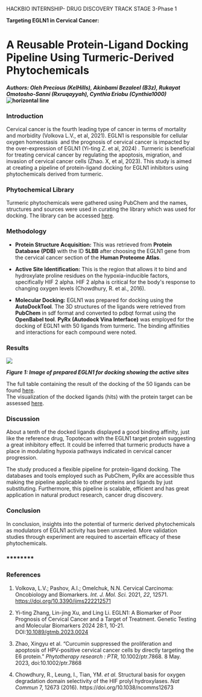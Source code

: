 <!--StartFragment-->

HACKBIO INTERNSHIP- DRUG DISCOVERY TRACK STAGE 3-Phase 1

**Targeting EGLN1 in Cervical Cancer:** 


# **A Reusable Protein-Ligand Docking Pipeline Using Turmeric-Derived Phytochemicals**

#### _Authors: Oleh Precious (KelHills), Akinbami Bezaleel (B3z), Rukayat Omotosho-Sanni (Rxruqayyah), Cynthia Eriobu (Cynthia1000)_ ![](https://lh7-rt.googleusercontent.com/docsz/AD_4nXcDRlBWOfRxcz0fLmX8fMSsiAzv0HLMmSLqOEY0i-VfoM3YTx6uuAcjKnDmmYm0_0m78qqdWdURffEBMyArDC9PprSw7pNKyaDPWHFwx_ZYnTY3COINwUPYWOtFbOYnHcht4wytD9RIB0I5ENSas3tio9G1?key=_kGhRPsbu_zl5G-hFsBxQg "horizontal line")

### **Introduction**

Cervical cancer is the fourth leading type of cancer in terms of mortality and morbidity (Volkova L.V., et al, 2021). EGLN1 is responsible for cellular oxygen homeostasis  and the prognosis of cervical cancer is impacted by the over-expression of EGLN1 (Yi-ting Z. et al, 2024) . Turmeric is beneficial for treating cervical cancer by regulating the apoptosis, migration, and invasion of cervical cancer cells (Zhao. X, et al, 2023). This study is aimed at creating a pipeline of protein-ligand docking for EGLN1 inhibitors using  phytochemicals derived from turmeric.


### **Phytochemical Library**

Turmeric phytochemicals were gathered using PubChem and the names, structures and sources were used in curating the library which was used for docking. The library can be accessed [here](https://github.com/kelhills/hackbio-cancer-internship/blob/main/Targeting%20ELGN1%20in%20cervical%20cancer%20(Docking%20Pipeline%20and%20Machine%20Learning)/Turmeric%20Phytochemical%20Library.md).


### **Methodology**

- **Protein Structure Acquisition:** This was retrieved from **Protein Database (PDB)** with the ID **5LBB** after choosing the EGLN1 gene from the cervical cancer section of the **Human Proteome Atlas**.

- **Active Site Identification:** This is the region that allows it to bind and hydroxylate proline residues on the hypoxia-inducible factors, specifically HIF 2 alpha. HIF 2 alpha is critical for the body's response to changing oxygen levels (Chowdhury, R. et al., 2016). 

- **Molecular Docking:** EGLN1 was prepared for docking using the **AutoDockTool**. The 3D structures of the ligands were retrieved from **PubChem** in sdf format and converted to pdbqt format using the **OpenBabel tool**. **PyRx (Autodock Vina Interface)** was employed for the docking of EGLN1 with 50 ligands from turmeric. The binding affinities and interactions for each compound were noted. 


### **Results**

![](https://lh7-rt.googleusercontent.com/docsz/AD_4nXdsR48YSkX9fUmoiYURrdpxNrS9norspSRxoZTpV3jQ2DorD_y8xycCDfYWiTIo4hZfUFe7TvpBdlY2cf0N3clWmuLLCHK3ocDIecyxKZICyYuTRJlvJs5fZwXU6gAkixUtVcSvrUJf3FCzFECfYH6pKrJL?key=_kGhRPsbu_zl5G-hFsBxQg)

**_Figure 1: Image of prepared EGLN1 for docking showing the active sites_**

The full table containing the result of the docking of the 50 ligands can be found [here](https://github.com/RxRuqayyah/Hackbio-Internship/blob/main/Targeting%20ELGN1%20in%20cervical%20cancer%20\(Docking%20Pipeline%20and%20Machine%20Learning\)/Phytochemical%20ligands%20with%20binding%20affinities.md).\
The visualization of the docked ligands (hits) with the protein target can be assessed [here](https://github.com/RxRuqayyah/Hackbio-Internship/tree/main/Targeting%20ELGN1%20in%20cervical%20cancer%20\(Docking%20Pipeline%20and%20Machine%20Learning\)/Visualizations%20of%20Docking%20Results).


### **Discussion**

About a tenth of the docked ligands displayed a good binding affinity, just like the reference drug, Topotecan with the EGLN1 target protein suggesting a great inhibitory effect. It could be inferred that turmeric products have a place in modulating hypoxia pathways indicated in cervical cancer progression.

The study produced a flexible pipeline for protein-ligand docking. The databases and tools employed such as PubChem, PyRx are accessible thus making the pipeline applicable to other proteins and ligands by just substituting. Furthermore, this pipeline is scalable, efficient and has great application in natural product research, cancer drug discovery.


### **Conclusion**

In conclusion, insights into the potential of turmeric derived phytochemicals as modulators of EGLN1 activity has been unraveled. More validation studies through experiment are required to ascertain efficacy of these phytochemicals.


### ********

### **References**

1. Volkova, L.V.; Pashov, A.I.; Omelchuk, N.N. Cervical Carcinoma: Oncobiology and Biomarkers. _Int. J. Mol. Sci._ 2021, _22_, 12571. <https://doi.org/10.3390/ijms222212571>

2. Yi-ting Zhang, Lin-jing Xu, and Ling Li. EGLN1: A Biomarker of Poor Prognosis of Cervical Cancer and a Target of Treatment. Genetic Testing and Molecular Biomarkers 2024 28:1, 10-21. DOI:[10.1089/gtmb.2023.0024](http://dx.doi.org/10.1089/gtmb.2023.0024)

3. Zhao, Xingyu et al. “Curcumin suppressed the proliferation and apoptosis of HPV-positive cervical cancer cells by directly targeting the E6 protein.” _Phytotherapy research : PTR_, 10.1002/ptr.7868. 8 May. 2023, doi:10.1002/ptr.7868

4. Chowdhury, R., Leung, I., Tian, YM. _et al._ Structural basis for oxygen degradation domain selectivity of the HIF prolyl hydroxylases. _Nat Commun_ 7, 12673 (2016). https\://doi.org/10.1038/ncomms12673

<!--EndFragment-->
